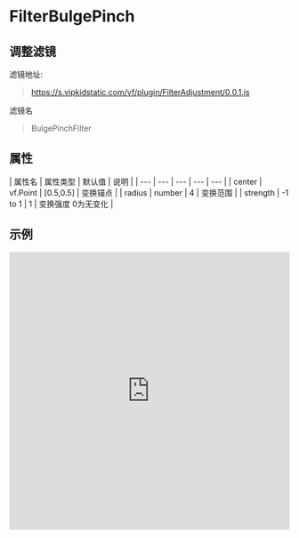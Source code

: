 # FilterBulgePinch

## 调整滤镜
滤镜地址:
> https://s.vipkidstatic.com/vf/plugin/FilterAdjustment/0.0.1.js

滤镜名
> BulgePinchFilter 

## 属性

| 属性名 | 属性类型 | 默认值 | 说明 |
| --- | --- | --- | --- | --- |
| center | vf.Point | [0.5,0.5] | 变换锚点 |
| radius | number | 4 | 变换范围 |
| strength | -1 to 1 | 1 | 变换强度 0为无变化 |



## 示例

<iframe
     src="https://codesandbox.io/embed/filterbulgepinch-1t3wo?fontsize=14&hidenavigation=1&module=%2Fsrc%2Fcomponents.ts&theme=dark"
     style="width:100%; height:500px; border:0; border-radius: 4px; overflow:hidden;"
     title="filterbulgepinch"
     allow="accelerometer; ambient-light-sensor; camera; encrypted-media; geolocation; gyroscope; hid; microphone; midi; payment; usb; vr"
     sandbox="allow-forms allow-modals allow-popups allow-presentation allow-same-origin allow-scripts"
   ></iframe>